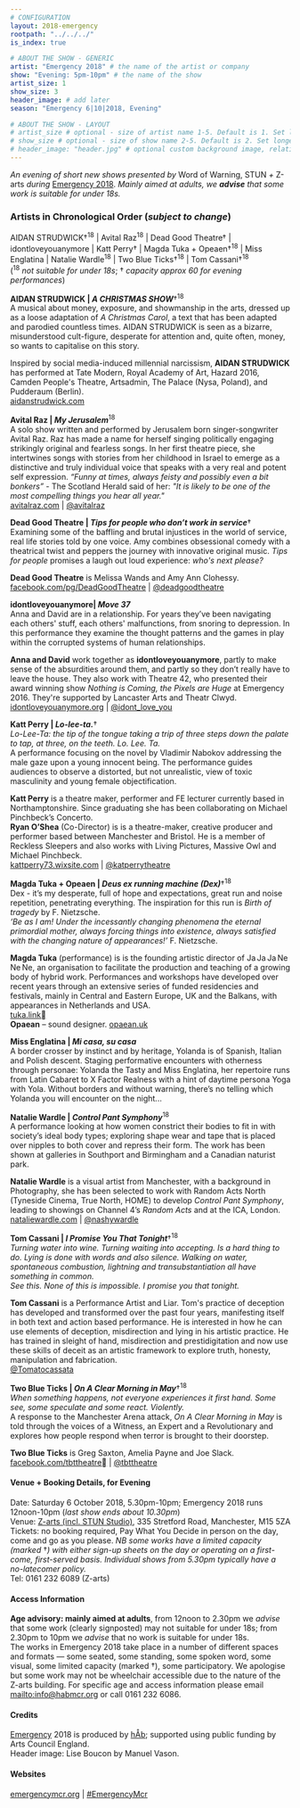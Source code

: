 ```yaml
---
# CONFIGURATION
layout: 2018-emergency
rootpath: "../../../"
is_index: true

# ABOUT THE SHOW - GENERIC
artist: "Emergency 2018" # the name of the artist or company
show: "Evening: 5pm-10pm" # the name of the show
artist_size: 1
show_size: 3
header_image: # add later
season: "Emergency 6|10|2018, Evening"

# ABOUT THE SHOW - LAYOUT
# artist_size # optional - size of artist name 1-5. Default is 1. Set longer names to lower values
# show_size # optional - size of show name 2-5. Default is 2. Set longer names to lower values
# header_image: "header.jpg" # optional custom background image, relative to current page
---
```

*An evening of short new shows presented by* Word of Warning, STUN *+* Z-arts *during* [Emergency 2018](/current/2018-emergency). *Mainly aimed at adults, we **advise** that some work is suitable for under 18s.*              
       
### Artists in Chronological Order (*subject to change*)      
AIDAN STRUDWICK†<sup>18</sup> | Avital Raz<sup>18</sup> | Dead Good Theatre† | idontloveyouanymore | Katt Perry† | Magda Tuka + Opeaen†<sup>18</sup> | Miss Englatina | Natalie Wardle<sup>18</sup> | Two Blue Ticks†<sup>18</sup> | Tom Cassani†<sup>18</sup>                      
(<sup>18</sup> *not suitable for under 18s*; † *capacity approx 60 for evening performances*)       
           
**AIDAN STRUDWICK | *A CHRISTMAS SHOW***†<sup>18</sup>         
A musical about money, exposure, and showmanship in the arts, dressed up as a loose adaptation of *A Christmas Carol*, a text that has been adapted and parodied countless times. AIDAN STRUDWICK is seen as a bizarre, misunderstood cult-figure, desperate for attention and, quite often, money, so wants to capitalise on this story.        
        
Inspired by social media-induced millennial narcissism, **AIDAN STRUDWICK** has performed at Tate Modern, Royal Academy of Art, Hazard 2016, Camden People's Theatre, Artsadmin, The Palace (Nysa, Poland), and Pudderaum (Berlin).        
<a href="http://aidanstrudwick.com" target="_blank">aidanstrudwick.com</a>                   

**Avital Raz | *My Jerusalem***<sup>18</sup>         
A solo show written and performed by Jerusalem born singer-songwriter Avital Raz. Raz has made a name for herself singing politically engaging strikingly original and fearless songs. In her first theatre piece, she intertwines songs with stories from her childhood in Israel to emerge as a distinctive and truly individual voice that speaks with a very real and potent self expression. *“Funny at times, always feisty and possibly even a bit bonkers”* -  The Scotland Herald said of her: *"It is likely to be one of the most compelling things you hear all year."*                                                   
<a href="http://avitalraz.com" target="_blank">avitalraz.com</a> | <a href="http://twitter.com/avitalraz" target="_blank">@avitalraz</a>                   

**Dead Good Theatre | *Tips for people who don’t work in service***†         
Examining some of the baffling and brutal injustices in the world of service, real life stories told by one voice. Amy combines obsessional comedy with a theatrical twist and peppers the journey with innovative original music. *Tips for people* promises a laugh out loud experience: *who's next please?*        
        
**Dead Good Theatre** is Melissa Wands and Amy Ann Clohessy.        
<a href="http://facebook.com/pg/DeadGoodTheatre" target="_blank">facebook.com/pg/DeadGoodTheatre</a> | <a href="http://twitter.com/deadgoodtheatre" target="_blank">@deadgoodtheatre</a>                   

**idontloveyouanymore| *Move 37***         
Anna and David are in a relationship. For years they’ve been navigating each others' stuff, each others' malfunctions, from snoring to depression. In this performance they examine the thought patterns and the games in play within the corrupted systems of human relationships.                            
               
**Anna and David** work together as **idontloveyouanymore**, partly to make sense of the absurdities around them, and partly so they don’t really have to leave the house. They also work with Theatre 42, who presented their award winning show *Nothing is Coming, the Pixels are Huge* at Emergency 2016. They're supported by Lancaster Arts and Theatr Clwyd.              
<a href="http://idontloveyouanymore.org" target="_blank">idontloveyouanymore.org</a> | <a href="http://twitter.com/idont_love_you" target="_blank">@idont_love_you</a>                   

**Katt Perry | *Lo-lee-ta.***†         
*Lo-Lee-Ta: the tip of the tongue taking a trip of three steps down the palate to tap, at three, on the teeth. Lo. Lee. Ta.*           
A performance focusing on the novel by Vladimir Nabokov addressing the male gaze upon a young innocent being. The performance guides audiences to observe a distorted, but not unrealistic, view of toxic masculinity and young female objectification.                      

**Katt Perry** is a theatre maker, performer and FE lecturer currently based in Northamptonshire. Since graduating she has been collaborating on Michael Pinchbeck’s Concerto.    
**Ryan O’Shea** (Co-Director) is is a theatre-maker, creative producer and performer based between Manchester and Bristol. He is a member of Reckless Sleepers and also works with Living Pictures, Massive Owl and Michael Pinchbeck.                    
<a href="http://kattperry73.wixsite.com/kattperrytheatre" target="_blank">kattperry73.wixsite.com</a> | <a href="http://twitter.com/katperrytheatre " target="_blank">@katperrytheatre </a>                   

**Magda Tuka + Opeaen | *Deus ex running machine (Dex)***†<sup>18</sup>         
Dex - it’s my desperate, full of hope and expectations, great run and noise repetition, penetrating everything. The inspiration for this run is *Birth of tragedy* by F. Nietzsche.               
*‘Be as I am! Under the incessantly changing phenomena the eternal primordial mother, always forcing things into existence, always satisfied with the changing nature of appearances!’* F. Nietzsche.                      

**Magda Tuka** (performance) is is the founding artistic director of Ja Ja Ja Ne Ne Ne, an organisation to facilitate the production and teaching of a growing body of hybrid work. Performances and workshops have developed over recent years through an extensive series of funded residencies and festivals, mainly in Central and Eastern Europe, UK and the Balkans, with appearances in Netherlands and USA.                 
<a href="http://tuka.link" target="_blank">tuka.link</a>        
**Opaean** – sound designer. <a href="http://opaean.uk" target="_blank">opaean.uk</a>                   

**Miss Englatina | *Mi casa, su casa***         
A border crosser by instinct and by heritage, Yolanda is of Spanish, Italian and Polish descent. Staging performative encounters with otherness through personae: Yolanda the Tasty and Miss Englatina, her repertoire runs from Latin Cabaret to X Factor Realness with a hint of daytime persona Yoga with Yola. Without borders and without warning, there’s no telling which Yolanda you will encounter on the night...                                 

**Natalie Wardle | *Control Pant Symphony***<sup>18</sup>         
A performance looking at how women constrict their bodies to fit in with society’s ideal body types; exploring shape wear and tape that is placed over nipples to both  cover and repress their form. The work has been shown at galleries in Southport and Birmingham and a Canadian naturist park.        
        
**Natalie Wardle** is a visual artist from Manchester, with a background in Photography, she has been selected to work with Random Acts North (Tyneside Cinema, True North, HOME) to develop *Control Pant Symphony*, leading to showings on Channel 4’s *Random Acts* and at the ICA, London.        
<a href="http://nataliewardle.com" target="_blank">nataliewardle.com</a> | <a href="http://twitter.com/nashywardle" target="_blank">@nashywardle</a>                   

**Tom Cassani | *I Promise You That Tonight***†<sup>18</sup>         
*Turning water into wine. Turning waiting into accepting. Is a hard thing to do. Lying is done with words and also silence. Walking on water, spontaneous combustion, lightning and transubstantiation all have something in common.                    
See this. None of this is impossible. I promise you that tonight.*       
        
**Tom Cassani** is a Performance Artist and Liar. Tom's practice of deception has developed and transformed over the past four years, manifesting itself in both text and action based performance. He is interested in how he can use elements of deception, misdirection and lying in his artistic practice. He has trained in sleight of hand, misdirection and prestidigitation and now use these skills of deceit as an artistic framework to explore truth, honesty, manipulation and fabrication.        
<a href="http://twitter.com/Tomatocassata" target="_blank">@Tomatocassata</a>                      
        
**Two Blue Ticks | *On A Clear Morning in May***†<sup>18</sup>        
*When something happens, not everyone experiences it first hand. Some see, some speculate and some react. Violently.*               
A response to the Manchester Arena attack, *On A Clear Morning in May* is told through the voices of a Witness, an Expert and a Revolutionary and explores how people respond when terror is brought to their doorstep.                         
                     
**Two Blue Ticks** is Greg Saxton, Amelia Payne and Joe Slack.        
<a href="http://facebook.com/tbttheatre" target="_blank">facebook.com/tbttheatre</a> | <a href="http://twitter.com/tbttheatre" target="_blank">
@tbttheatre</a>                  

#### Venue + Booking Details, for Evening           
Date: Saturday 6 October 2018, 5.30pm-10pm; Emergency 2018 runs 12noon-10pm (*last show ends about 10.30pm*)           
Venue: <a href="http://www.z-arts.org/about-us/getting-here" target="_blank">Z-arts (incl. STUN Studio)</a>, 335 Stretford Road, Manchester, M15 5ZA        
Tickets: no booking required, Pay What You Decide in person on the day, come and go as you please. *NB some works have a limited capacity (marked* †*) with either sign-up sheets on the day or operating on a first-come, first-served basis. Individual shows from 5.30pm typically have a no-latecomer policy.*       
Tel: 0161 232 6089 (Z-arts)          
         
#### Access Information       
**Age advisory: mainly aimed at adults**, from 12noon to 2.30pm we *advise* that some work (clearly signposted) may not suitable for under 18s; from 2.30pm to 10pm we *advise* that no work is suitable for under 18s.<br>The works in Emergency 2018 take place in a number of different spaces and formats — some seated, some standing, some spoken word, some visual, some limited capacity (marked †), some participatory. We apologise but some work may not be wheelchair accessible due to the nature of the Z-arts building. For specific age and access information please email <mailto:info@habmcr.org> or call 0161 232 6086.        
          
#### Credits         
[Emergency](/hab/emergency) 2018 is produced by [hÅb](/hab); supported using public funding by Arts Council England.        
Header image: Lise Boucon by Manuel Vason.               
       
#### Websites
<a href="http://emergencymcr.org" target="_blank">emergencymcr.org</a> | <a href="http://twitter.com/hashtag/EmergencyMcr" target="_blank">#EmergencyMcr</a>
